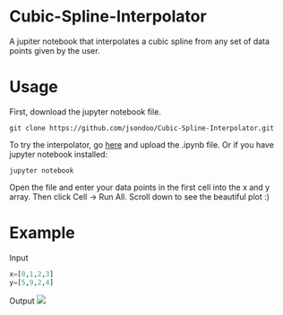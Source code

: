 # Cubic-Spline-Interpolator
A jupiter notebook that interpolates a cubic spline from any set of data points given by the user.

# Usage
First, download the jupyter notebook file.
```
git clone https://github.com/jsondoo/Cubic-Spline-Interpolator.git
```
To try the interpolator, go [here](https://try.jupyter.org) and upload the .ipynb file. 
Or if you have jupyter notebook installed:
```
jupyter notebook
```

Open the file and enter your data points in the first cell into the x and y array. Then click Cell -> Run All. Scroll down to see the beautiful plot :)

# Example
Input
```python
x=[0,1,2,3]
y=[5,9,2,4]
```
Output
<img src="https://cloud.githubusercontent.com/assets/21695878/23107736/8d44e412-f6b7-11e6-8dc3-b850ca960a4a.png"/>
